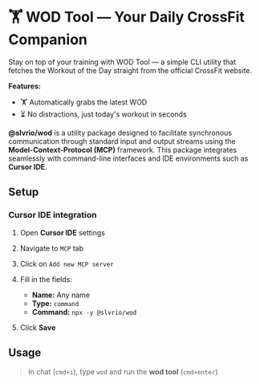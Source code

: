 # 🏋️ WOD Tool — Your Daily CrossFit Companion

Stay on top of your training with WOD Tool — a simple CLI utility that fetches the Workout of the Day straight from the official CrossFit website.

**Features:**

- 🏋️ Automatically grabs the latest WOD
- ⏳ No distractions, just today's workout in seconds

**@slvrio/wod** is a utility package designed to facilitate synchronous communication through standard input and output streams using the **Model-Context-Protocol (MCP)** framework. This package integrates seamlessly with command-line interfaces and IDE environments such as **Cursor IDE**.

## Setup

### Cursor IDE integration

1. Open **Cursor IDE** settings
2. Navigate to `MCP` tab
3. Click on `Add new MCP server`
4. Fill in the fields:

   - **Name:** Any name
   - **Type:** `command`
   - **Command:** `npx -y @slvrio/wod`

5. Click **Save**

## Usage

> In chat (`cmd+i`), type `wod` and run the **wod tool** (`cmd+enter`)
